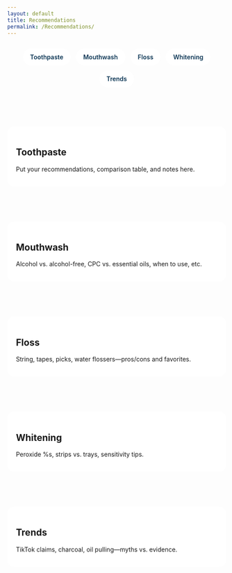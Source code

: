 ```yaml
---
layout: default
title: Recommendations
permalink: /Recommendations/
---
```


<style>
  /* keep your existing background */
  body {
    background: url('https://bing.gifposter.com/bingImages/NingalooShark_EN-US2673625094_uhd.jpg') no-repeat center center fixed;
    background-size: cover;
  }

  html { scroll-behavior: smooth; } /* smooth scrolling */
  .section-nav {
    display: flex; gap: 12px; flex-wrap: wrap; justify-content: center;
    max-width: 1100px; margin: 18px auto; padding: 10px 12px;
  }
  .pill {
    display: inline-block; text-decoration: none; font-weight: 600;
    padding: .6rem 1rem; border-radius: 9999px; border: 1px solid rgba(255,255,255,.55);
    background: rgba(255,255,255,.85); backdrop-filter: blur(4px); color: #0b3554;
  }
  .pill:hover { transform: translateY(-1px); }
  section.rec-block {
    max-width: 95%; /* widened box */
    margin: 80px auto;
    padding: 18px 20px;
    background: rgba(255,255,255,.88);
    border-radius: 16px;
  }
  .anchor-target { scroll-margin-top: 110px; }
</style>

<nav class="section-nav">
  <a class="pill" href="#toothpaste">Toothpaste</a>
  <a class="pill" href="#mouthwash">Mouthwash</a>
  <a class="pill" href="#floss">Floss</a>
  <a class="pill" href="#whitening">Whitening</a>
  <a class="pill" href="#trends">Trends</a>
</nav>

<section id="toothpaste" class="rec-block anchor-target">
  <h2>Toothpaste</h2>
  <p>Put your recommendations, comparison table, and notes here.</p>
</section>

<section id="mouthwash" class="rec-block anchor-target">
  <h2>Mouthwash</h2>
  <p>Alcohol vs. alcohol-free, CPC vs. essential oils, when to use, etc.</p>
</section>

<section id="floss" class="rec-block anchor-target">
  <h2>Floss</h2>
  <p>String, tapes, picks, water flossers—pros/cons and favorites.</p>
</section>

<section id="whitening" class="rec-block anchor-target">
  <h2>Whitening</h2>
  <p>Peroxide %s, strips vs. trays, sensitivity tips.</p>
</section>

<section id="trends" class="rec-block anchor-target">
  <h2>Trends</h2>
  <p>TikTok claims, charcoal, oil pulling—myths vs. evidence.</p>
</section>
